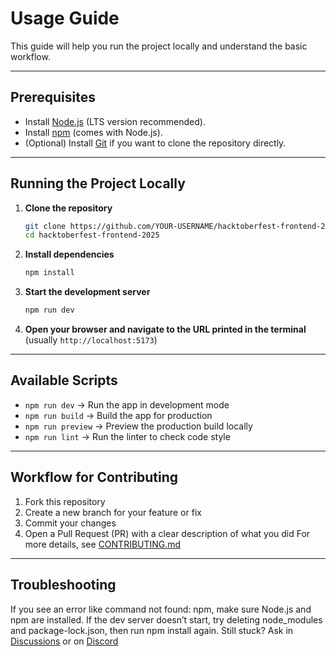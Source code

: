 # Usage Guide

This guide will help you run the project locally and understand the basic workflow.

---

## Prerequisites
- Install [Node.js](https://nodejs.org/) (LTS version recommended).  
- Install [npm](https://docs.npmjs.com/downloading-and-installing-node-js-and-npm) (comes with Node.js).  
- (Optional) Install [Git](https://git-scm.com/) if you want to clone the repository directly.

---

## Running the Project Locally

1. **Clone the repository**
   ```bash
   git clone https://github.com/YOUR-USERNAME/hacktoberfest-frontend-2025.git
   cd hacktoberfest-frontend-2025
   ```

2. **Install dependencies**
   ```bash
   npm install
   ```

3. **Start the development server**
   ```bash
   npm run dev
   ```

4. **Open your browser and navigate to the URL printed in the terminal**
   (usually `http://localhost:5173`)

---

## Available Scripts

- `npm run dev` → Run the app in development mode
- `npm run build` → Build the app for production
- `npm run preview` → Preview the production build locally
- `npm run lint` → Run the linter to check code style

---

## Workflow for Contributing

1. Fork this repository
2. Create a new branch for your feature or fix
3. Commit your changes
4. Open a Pull Request (PR) with a clear description of what you did
For more details, see [CONTRIBUTING.md](../CONTRIBUTING.md)

---

## Troubleshooting

If you see an error like command not found: npm, make sure Node.js and npm are installed.
If the dev server doesn’t start, try deleting node_modules and package-lock.json, then run npm install again.
Still stuck? Ask in [Discussions](https://github.com/OpenCodeChicago/hacktoberfest-2025-frontend/discussions) or on [Discord](https://discord.gg/t6MGsCqdFX)
